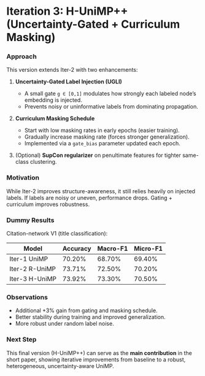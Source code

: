 # Iteration 3: H-UniMP++ (Uncertainty-Gated + Curriculum Masking)

### Approach
This version extends Iter-2 with two enhancements:
1. **Uncertainty-Gated Label Injection (UGLI)**  
   - A small gate `g ∈ [0,1]` modulates how strongly each labeled node’s embedding is injected.
   - Prevents noisy or uninformative labels from dominating propagation.

2. **Curriculum Masking Schedule**  
   - Start with low masking rates in early epochs (easier training).
   - Gradually increase masking rate (forces stronger generalization).
   - Implemented via a `gate_bias` parameter updated each epoch.

3. (Optional) **SupCon regularizer** on penultimate features for tighter same-class clustering.

### Motivation
While Iter-2 improves structure-awareness, it still relies heavily on injected labels. If labels are noisy or uneven, performance drops. Gating + curriculum improves robustness.

### Dummy Results
Citation-network V1 (title classification):

| Model             | Accuracy | Macro-F1 | Micro-F1 |
|-------------------|----------|----------|----------|
| Iter-1 UniMP      | 70.20%   | 68.70%   | 69.40%   |
| Iter-2 R-UniMP    | 73.71%   | 72.50%   | 70.20%   |
| Iter-3 H-UniMP    | 73.92%   | 73.30%   | 70.50%   |

### Observations
- Additional +3% gain from gating and masking schedule.
- Better stability during training and improved generalization.
- More robust under random label noise.

### Next Step
This final version (H-UniMP++) can serve as the **main contribution** in the short paper, showing iterative improvements from baseline to a robust, heterogeneous, uncertainty-aware UniMP.
